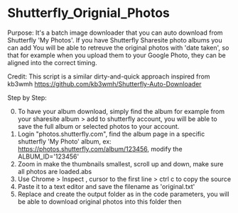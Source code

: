 # Shutterfly_Orignial_Photos

Purpose: It's a batch image downloader that you can auto download from Shutterfly 'My Photos'. If you have Shutterfly Sharesite photo albums you can add You will be able to retreuve the original photos with 'date taken', so that for example when you upload them to your Google Photo, they can be aligned into the correct timing.

Credit: This script is a similar dirty-and-quick approach inspired from kb3wmh https://github.com/kb3wmh/Shutterfly-Auto-Downloader

Step by Step:

0. To have your album download, simply find the album for example from your sharesite album > add to shutterfly account, you will be able to save the full album or selected photos to your account.
1. Login "photos.shutterfly.com", find the album page in a specific shutterfly 'My Photo' album, ex: https://photos.shutterfly.com/album/123456, modify the ALBUM_ID='123456'
2. Zoom in make the thumbnails smallest, scroll up and down, make sure all photos are loaded.abs
3. Use Chrome > Inspect , cursor to the first line <html> > ctrl c to copy the source
4. Paste it to a text editor and save the filename as 'original.txt'
5. Replace and create the output folder as in the code parameters, you will be able to download original photos into this folder then

